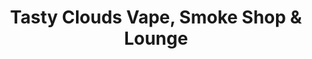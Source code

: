 ---
title: "Tasty Clouds Vape, Smoke Shop & Lounge"
url: /buffalo/tasty-clouds-vape-smoke-shop-und-lounge/
shop: E-Zigaretten
---